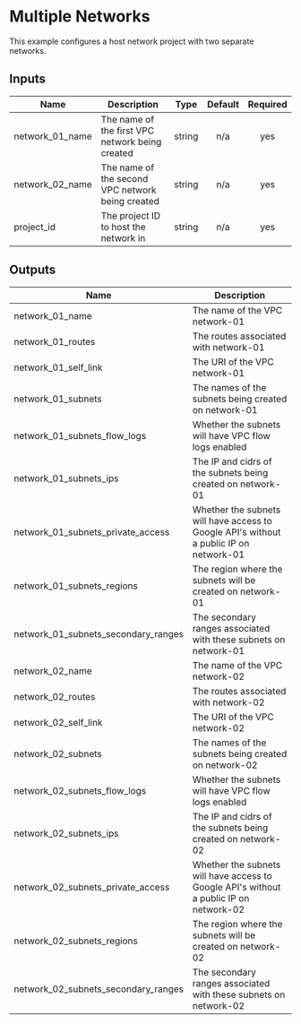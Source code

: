 # Multiple Networks

This example configures a host network project with two separate networks.

<!-- BEGINNING OF PRE-COMMIT-TERRAFORM DOCS HOOK -->
## Inputs

| Name | Description | Type | Default | Required |
|------|-------------|:----:|:-----:|:-----:|
| network\_01\_name | The name of the first VPC network being created | string | n/a | yes |
| network\_02\_name | The name of the second VPC network being created | string | n/a | yes |
| project\_id | The project ID to host the network in | string | n/a | yes |

## Outputs

| Name | Description |
|------|-------------|
| network\_01\_name | The name of the VPC network-01 |
| network\_01\_routes | The routes associated with network-01 |
| network\_01\_self\_link | The URI of the VPC network-01 |
| network\_01\_subnets | The names of the subnets being created on network-01 |
| network\_01\_subnets\_flow\_logs | Whether the subnets will have VPC flow logs enabled |
| network\_01\_subnets\_ips | The IP and cidrs of the subnets being created on network-01 |
| network\_01\_subnets\_private\_access | Whether the subnets will have access to Google API's without a public IP on network-01 |
| network\_01\_subnets\_regions | The region where the subnets will be created on network-01 |
| network\_01\_subnets\_secondary\_ranges | The secondary ranges associated with these subnets on network-01 |
| network\_02\_name | The name of the VPC network-02 |
| network\_02\_routes | The routes associated with network-02 |
| network\_02\_self\_link | The URI of the VPC network-02 |
| network\_02\_subnets | The names of the subnets being created on network-02 |
| network\_02\_subnets\_flow\_logs | Whether the subnets will have VPC flow logs enabled |
| network\_02\_subnets\_ips | The IP and cidrs of the subnets being created on network-02 |
| network\_02\_subnets\_private\_access | Whether the subnets will have access to Google API's without a public IP on network-02 |
| network\_02\_subnets\_regions | The region where the subnets will be created on network-02 |
| network\_02\_subnets\_secondary\_ranges | The secondary ranges associated with these subnets on network-02 |

<!-- END OF PRE-COMMIT-TERRAFORM DOCS HOOK -->
